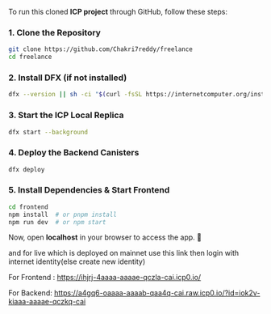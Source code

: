 To run this cloned **ICP project** through GitHub, follow these steps:  

### **1. Clone the Repository**  
```bash
git clone https://github.com/Chakri7reddy/freelance
cd freelance
```

### **2. Install DFX (if not installed)**  
```bash
dfx --version || sh -ci "$(curl -fsSL https://internetcomputer.org/install.sh)"
```

### **3. Start the ICP Local Replica**  
```bash
dfx start --background
```

### **4. Deploy the Backend Canisters**  
```bash
dfx deploy
```

### **5. Install Dependencies & Start Frontend**  
```bash
cd frontend
npm install  # or pnpm install
npm run dev  # or npm start
```

Now, open **localhost** in your browser to access the app. 🚀


and for live which is deployed on mainnet use this link then login with internet identity(else create new identity)



For Frontend :  https://ihjrj-4aaaa-aaaae-qczla-cai.icp0.io/


For Backend: https://a4gq6-oaaaa-aaaab-qaa4q-cai.raw.icp0.io/?id=iok2v-kiaaa-aaaae-qczkq-cai

